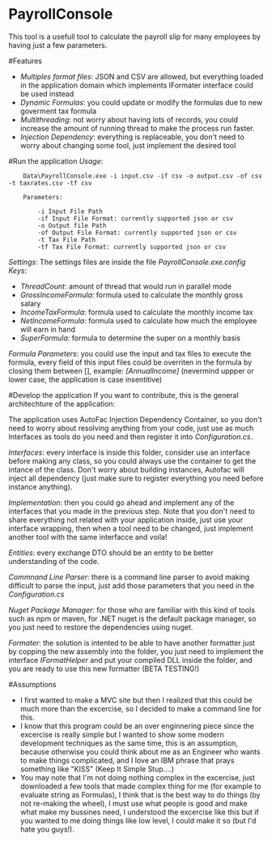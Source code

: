 # PayrollConsole
This tool is a usefull tool to calculate the payroll slip for many employees by having just a few parameters.

#Features
- *Multiples format files*: JSON and CSV are allowed, 
but everything loaded in the application domain which implements IFormater interface could be used instead
- *Dynamic Formulas*: you could update or modify the formulas due to new goverment tax formula
- *Multithreading*: not worry about having lots of records, you could increase the amount of running thread to make the process run faster.
- *Injection Dependency*: everything is replaceable, you don't need to worry about changing some tool, just implement the desired tool 

#Run the application
*Usage*:
```
	Data\PayrollConsole.exe -i input.csv -if csv -o output.csv -of csv -t taxrates.csv -tf csv

	Parameters:

		-i Input File Path
		-if Input File Format: currently supported json or csv
		-o Output file Path
		-of Output File Format: currently supported json or csv
		-t Tax File Path
		-tf Tax File Format: currently supported json or csv
```
*Settings*:
The settings files are inside the file *PayrollConsole.exe.config*
*Keys*:
- *ThreadCount*: amount of thread that would run in parallel mode
- *GrossIncomeFormula*: formula used to calculate the monthly gross salary
- *IncomeTaxFormula*: formula used to calculate the monthly income tax
- *NetIncomeFormula*: formula used to calculate how much the employee will earn in hand
- *SuperFormula*: formula to determine the super on a monthly basis

*Formula Parameters*: you could use the input and tax files to execute the formula, every field of this input files could be overriten in the formula by closing them between [], example: *[AnnualIncome]* (nevermind uppper or lower case, the application is case insentitive)

#Develop the application
If you want to contribute, this is the general architechture of the application:

The application uses AutoFac Injection Dependency Container, so you don't need to worry about resolving anything from your code, just use as much Interfaces as 
tools do you need and then register it into *Configuration.cs*. 

*Interfaces*: every interface is inside this folder, consider use an interface before making any class, so you could always use the container to get the intance of the class. Don't worry about building instances, Autofac will inject all dependency (just make sure to register everything you need before instance anything).

*Implementation*: then you could go ahead and implement any of the interfaces that you made in the previous step. Note that you don't need to share everything not related with your application inside, just use your interface wrapping, then when a tool need to be changed, just implement another tool with the same interfacce and voila!

*Entities*: every exchange DTO should be an entity to be better understanding of the code.

*Commnand Line Parser*: there is a command line parser to avoid making difficult to parse the input, just add those parameters that you need in the *Configuration.cs*

*Nuget Package Manager*: for those who are familiar with this kind of tools such as npm or maven, for .NET nuget is the default package manager, so you just need to restore the dependencies using nuget.

*Formater*: the solution is intented to be able to have another formatter just by copping the new assembly into the folder, you just need to implement the interface *IFormatHelper* and put your compiled DLL inside the folder, and you are ready to use this new formatter (BETA TESTING!)


#Assumptions
- I first wanted to make a MVC site but then I realized that this could be much more than the excercise, so I decided to make a command line for this.
- I know that this program could be an over enginnering piece since the excercise is really simple but I wanted to show some modern development techniques as the same time, this is an assumption, because otherwise you could think about me as an Engineer who wants to make things complicated, and I love an IBM phrase that prays something like "KISS" (Keep It Simple Stup....)
- You may note that I'm not doing nothing complex in the excercise, just downloaded a few tools that made complex thing for me (for example to evaluate string as Formulas), I think that is the best way to do things (by not re-making the wheel), I must use what people is good and make what make my bussines need, I understood the excercise like this but if you wanted to me doing things like low level, I could make it so (but I'd hate you guys!).


